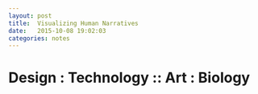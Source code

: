 ```yaml
---
layout: post
title:  Visualizing Human Narratives
date:   2015-10-08 19:02:03
categories: notes
---
```


# Design : Technology :: Art : Biology